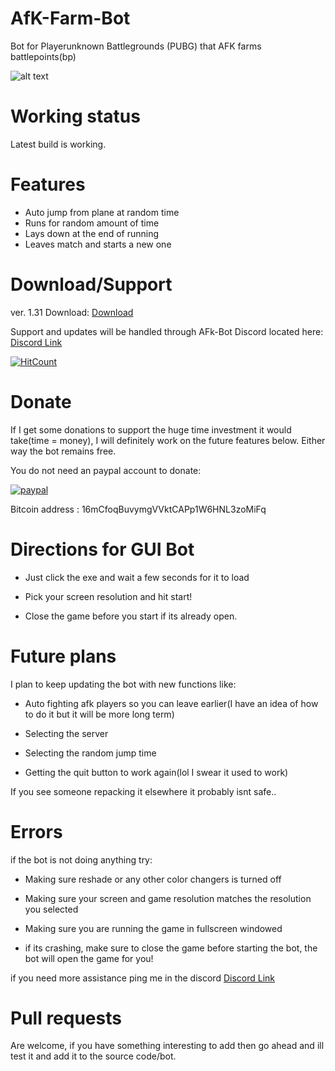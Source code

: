 # AfK-Farm-Bot
Bot for Playerunknown Battlegrounds (PUBG) that AFK farms battlepoints(bp)

![alt text](https://i.imgur.com/YzjT0pM.png "Screenshot")


# Working status

Latest build is working.

# Features
* Auto jump from plane at random time
* Runs for random amount of time
* Lays down at the end of running
* Leaves match and starts a new one

# Download/Support

ver. 1.31 Download: [Download](https://sabercathost.com/55hv/PUBG_Farmer_1.31.zip)

Support and updates will be handled through AFk-Bot Discord located here: [Discord Link](https://discord.gg/5CEJVJk)

 
[![HitCount](http://hits.dwyl.io/{clintoxen}/{PUBG-Afk-FarmBot}.svg)](http://hits.dwyl.io/{clintoxen}/{PUBG-Afk-FarmBot})

# Donate

If I get some donations to support the huge time investment it would take(time = money), I will definitely work on the future features below. Either way the bot remains free.  

You do not need an paypal account to donate:

[![paypal](https://www.paypalobjects.com/en_US/i/btn/btn_donateCC_LG.gif)](https://www.paypal.com/cgi-bin/webscr?cmd=_s-xclick&hosted_button_id=RNGQ3W2L2MVDJ)

Bitcoin address : 16mCfoqBuvymgVVktCAPp1W6HNL3zoMiFq


# Directions for GUI Bot

* Just click the exe and wait a few seconds for it to load 

* Pick your screen resolution and hit start!

* Close the game before you start if its already open.


# Future plans

I plan to keep updating the bot with new functions like:

* Auto fighting afk players so you can leave earlier(I have an idea of how to do it but it will be more long term) 

* Selecting the server

* Selecting the random jump time 

* Getting the quit button to work again(lol I swear it used to work)

If you see someone repacking it elsewhere it probably isnt safe..


# Errors

if the bot is not doing anything try:

* Making sure reshade or any other color changers is turned off

* Making sure your screen and game resolution matches the resolution you selected

* Making sure you are running the game in fullscreen windowed

* if its crashing, make sure to close the game before starting the bot, the bot will open the game for you!

if you need more assistance ping me in the discord [Discord Link](https://discord.gg/5CEJVJk)


# Pull requests
Are welcome, if you have something interesting to add then go ahead and ill test it and add it to the source code/bot.
